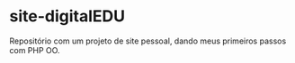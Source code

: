 # site-digitalEDU

Repositório com um projeto de site pessoal, dando meus primeiros passos com PHP OO.
